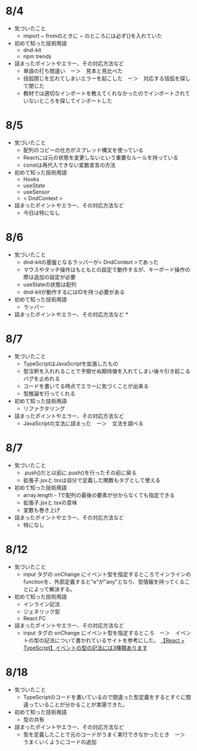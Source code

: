 # 8/4
* 気づいたこと
    * import ~ fromのときに ~ のところには必ず{}を入れていた
* 初めて知った技術用語
    * dnd-kit
    * npm trends
* 詰まったポイントやエラー、その対応方法など
    * 単語の打ち間違い　ー＞　見本と見比べた
    * 括弧閉じを忘れてしまいエラーを起こした　ー＞　対応する括弧を探して閉じた
    * 教材では適切なインポートを教えてくれなかったのでインポートされていないところを探してインポートした

# 8/5
* 気づいたこと
    * 配列のコピーの仕方がスプレッド構文を使っている
    * Reactには元の状態を変更しないという重要なルールを持っている
    * constは再代入できない変数宣言の方法
* 初めて知った技術用語
    * Hooks
    * useState
    * useSensor
    * < DndContext >
* 詰まったポイントやエラー、その対応方法など
    * 今日は特になし

# 8/6
* 気づいたこと
    * dnd-kitの基盤となるラッパーが< DndContext >であった
    * マウスやタッチ操作はもともとの設定で動作するが、キーボード操作の際は追加の設定が必要
    * useStateの状態は配列
    * dnd-kitが動作するにはIDを持つ必要がある
* 初めて知った技術用語
    * ラッパー
* 詰まったポイントやエラー、その対応方法など
    * 

# 8/7
* 気づいたこと
    * TypeScriptはJavaScriptを拡張したもの
    * 型注釈を入れれることで予期せぬ期待値を入れてしまい後々引き起こるバグを止めれる
    * コードを書いてる時点でエラーに気づくことが出来る
    * 型推論を行ってくれる
* 初めて知った技術用語
    * リファクタリング
* 詰まったポイントやエラー、その対応方法など
    * JavaScriptの文法に詰まった　ー＞　文法を調べる
    
# 8/7
* 気づいたこと
    * .push()だと以前に.push()を行ったその前に戻る
    * 拡張子.jsxと.tsxは自分で定義した関数もタグとして使える
* 初めて知った技術用語
    * array.length - 1で配列の最後の要素が分からなくても指定できる
    * 拡張子.jsxと.tsxの意味
    * 変数も巻き上げ
* 詰まったポイントやエラー、その対応方法など
    * 特になし

# 8/12
* 気づいたこと
    * input タグの onChange にイベント型を指定するところでインラインのfunctionを、外部定義すると"e"が"any"となり、型情報を持ってくることによって解決する。
* 初めて知った技術用語
    * インライン記法
    * ジェネリック型
    * React.FC
* 詰まったポイントやエラー、その対応方法など
    * input タグの onChange にイベント型を指定するところ　ー＞　イベントの型の記法について書かれているサイトを参考にした。
    [【React + TypeScript】イベントの型の記法には3種類あります](https://monotein.com/blog/typescript-react-event-3-annotations)

# 8/18
* 気づいたこと
    * TypeScriptのコードを書いているので間違った型定義をするとすぐに間違っていることが分かることが実感できた。
* 初めて知った技術用語
    * 型の共有
* 詰まったポイントやエラー、その対応方法など
    * 型を定義したことで元のコードがうまく実行できなかったとき　ー＞　うまくいくようにコードの追加